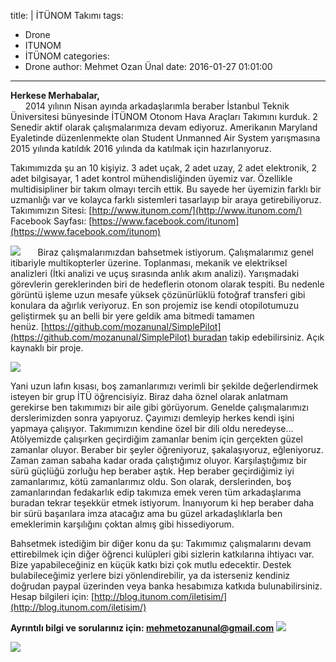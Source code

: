 title: |
  İTÜNOM Takımı
tags:
  - Drone
  - ITUNOM
  - İTÜNOM
categories:
  - Drone
author: Mehmet Ozan Ünal
date: 2016-01-27 01:01:00
---
**Herkese Merhabalar,**  
      2014 yılının Nisan ayında arkadaşlarımla beraber İstanbul Teknik Üniversitesi bünyesinde İTÜNOM Otonom Hava Araçları Takımını kurduk. 2 Senedir aktif olarak çalışmalarımıza devam ediyoruz. Amerikanın Maryland Eyaletinde düzenlenmekte olan Student Unmanned Air System yarışmasına 2015 yılında katıldık 2016 yılında da katılmak için hazırlanıyoruz.  
<!-- more -->
Takımımızda şu an 10 kişiyiz. 3 adet uçak, 2 adet uzay, 2 adet elektronik, 2 adet bilgisayar, 1 adet kontrol mühendisliğinden üyemiz var. Özellikle multidisipliner bir takım olmayı tercih ettik. Bu sayede her üyemizin farklı bir uzmanlığı var ve kolayca farklı sistemleri tasarlayıp bir araya getirebiliyoruz.  
Takımımızın Sitesi: [http://www.itunom.com/](http://www.itunom.com/)  
Facebook Sayfası: [https://www.facebook.com/itunom](https://www.facebook.com/itunom)  

[![](http://1.bp.blogspot.com/-Ehnlg53RcQc/Vqfnzov5KMI/AAAAAAAAYGM/E6mSwXEZNnc/s640/10856564_867353213321847_2384873583172940302_o.jpg)](http://1.bp.blogspot.com/-Ehnlg53RcQc/Vqfnzov5KMI/AAAAAAAAYGM/E6mSwXEZNnc/s1600/10856564_867353213321847_2384873583172940302_o.jpg)
      Biraz çalışmalarımızdan bahsetmek istiyorum. Çalışmalarımız genel itibariyle multikopterler üzerine. Toplanması, mekanik ve elektriksel analizleri (İtki analizi ve uçuş sırasında anlık akım analizi). Yarışmadaki görevlerin gereklerinden biri de hedeflerin otonom olarak tespiti. Bu nedenle görüntü işleme uzun mesafe yüksek çözünürlüklü fotoğraf transferi gibi konulara da ağırlık veriyoruz. En son projemiz ise kendi otopilotumuzu geliştirmek şu an belli bir yere geldik ama bitmedi tamamen henüz. [https://github.com/mozanunal/SimplePilot](https://github.com/mozanunal/SimplePilot) buradan takip edebilirsiniz. Açık kaynaklı bir proje.  

![](http://2.bp.blogspot.com/-D1vv1IdW0oo/VqfnCWLj5fI/AAAAAAAAYFo/tJrpC1lrpZY/s640/11027471_901536879903480_1889996898386174550_n.jpg)

Yani uzun lafın kısası, boş zamanlarımızı verimli bir şekilde değerlendirmek isteyen bir grup İTÜ öğrencisiyiz. Biraz daha öznel olarak anlatmam gerekirse ben takımımızı bir aile gibi görüyorum. Genelde çalışmalarımızı derslerimizden sonra yapıyoruz. Çayımızı demleyip herkes kendi işini yapmaya çalışıyor. Takımımızın kendine özel bir dili oldu neredeyse... Atölyemizde çalışırken geçirdiğim zamanlar benim için gerçekten güzel zamanlar oluyor. Beraber bir şeyler öğreniyoruz, şakalaşıyoruz, eğleniyoruz. Zaman zaman sabaha kadar orada çalıştığımız oluyor. Karşılaştığımız bir sürü güçlüğü zorluğu hep beraber aştık. Hep beraber geçirdiğimiz iyi zamanlarımız, kötü zamanlarımız oldu. Son olarak, derslerinden, boş zamanlarından fedakarlık edip takımıza emek veren tüm arkadaşlarıma buradan tekrar teşekkür etmek istiyorum. İnanıyorum ki hep beraber daha bir sürü başarılara imza atacağız ama bu güzel arkadaşlıklarla ben emeklerimin karşılığını çoktan almış gibi hissediyorum.  

Bahsetmek istediğim bir diğer konu da şu: Takımımız çalışmalarını devam ettirebilmek için diğer öğrenci kulüpleri gibi sizlerin katkılarına ihtiyacı var. Bize yapabileceğiniz en küçük katkı bizi çok mutlu edecektir. Destek bulabileceğimiz yerlere bizi yönlendirebilir, ya da isterseniz kendiniz doğrudan paypal üzerinden veya banka hesabımıza katkıda bulunabilirsiniz.  
Hesap bilgileri için: [http://blog.itunom.com/iletisim/](http://blog.itunom.com/iletisim/) 

**Ayrıntılı bilgi ve sorularınız için: mehmetozanunal@gmail.com** 
[![](http://2.bp.blogspot.com/-8QOnRqyHymo/VqfngnGGQZI/AAAAAAAAYF0/GqKf6B8XT_A/s640/10989258_879668248757010_1403157962482540600_o.jpg)](http://2.bp.blogspot.com/-8QOnRqyHymo/VqfngnGGQZI/AAAAAAAAYF0/GqKf6B8XT_A/s1600/10989258_879668248757010_1403157962482540600_o.jpg)

![](https://lh3.googleusercontent.com/Rnek2VVJ3MAQz6odH_Rk6nxH_9PIkDbGG0TQaoxabB9VbhrecOTnsneUdu8XiEk_5c0SQF2-zMc4FT3K8Wkv1niCFT94HGPu0pmG-RpZ6D2gIz58g-6ydZK23XWSrut9gpIYZGkPBH119EvS)